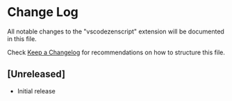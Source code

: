 # Change Log

All notable changes to the "vscodezenscript" extension will be documented in this file.

Check [Keep a Changelog](http://keepachangelog.com/) for recommendations on how to structure this file.

## [Unreleased]

- Initial release
